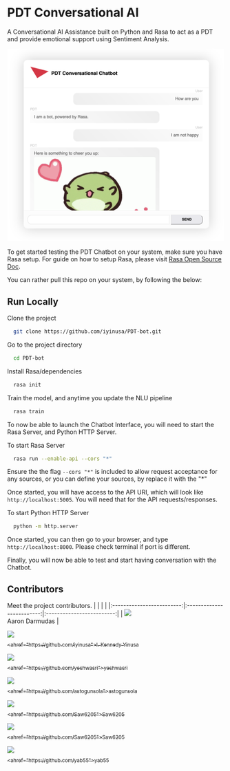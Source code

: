 
# PDT Conversational AI
A Conversational AI Assistance built on Python and Rasa to act as a PDT and provide emotional support using Sentiment Analysis.

![Screenshot](assets/images/Screenshot.png)

To get started testing the PDT Chatbot on your system, make sure you have Rasa setup. For guide on how to setup Rasa, please visit [Rasa Open Source Doc](https://rasa.com/docs/rasa/).

You can rather pull this repo on your system, by following the below:

## Run Locally

Clone the project

```bash
  git clone https://github.com/iyinusa/PDT-bot.git
```

Go to the project directory

```bash
  cd PDT-bot
```

Install Rasa/dependencies

```bash
  rasa init
```

Train the model, and anytime you update the NLU pipeline

```bash
  rasa train
```

To now be able to launch the Chatbot Interface, you will need to start the Rasa Server, and Python HTTP Server.

To start Rasa Server

```bash
  rasa run --enable-api --cors "*"
```

Ensure the the flag `--cors "*"` is included to allow request acceptance for any sources, or you can define your sources, by replace it with the "*"

Once started, you will have access to the API URI, which will look like `http://localhost:5005`. You will need that for the API requests/responses.

To start Python HTTP Server

```bash
  python -m http.server
```

Once started, you can then go to your browser, and type `http://localhost:8000`. Please check terminal if port is different.

Finally, you will now be able to test and start having conversation with the Chatbot.

## Contributors

Meet the project contributors.
| | | |
|:-------------------------:|:-------------------------:|:-------------------------:|
| [<img src="https://github.com/adarmudas.png" width="60px;"/>](https://github.com/adarmudas/profile)<br />Aaron Darmudas</sub> |

[<img src="https://github.com/iyinusa.png" width="60px;"/><br /><sub><ahref="https://github.com/iyinusa">I. Kennedy Yinusa</a></sub>](https://github.com/iyinusa/profile)

[<img src="https://github.com/yeshwasri.png" width="60px;"/><br /><sub><ahref="https://github.com/yeshwasri">yeshwasri</a></sub>](https://github.com/yeshwasri/profile)

[<img src="https://github.com/astogunsola.png" width="60px;"/><br /><sub><ahref="https://github.com/astogunsola">astogunsola</a></sub>](https://github.com/astogunsola/profile)

[<img src="https://github.com/Saw6205.png" width="60px;"/><br /><sub><ahref="https://github.com/Saw6205">Saw6205</a></sub>](https://github.com/Saw6205/profile)

[<img src="https://github.com/Saw6205.png" width="60px;"/><br /><sub><ahref="https://github.com/Saw6205">Saw6205</a></sub>](https://github.com/Saw6205/profile)

[<img src="https://github.com/yab55.png" width="60px;"/><br /><sub><ahref="https://github.com/yab55">yab55</a></sub>](https://github.com/yab55/profile)
